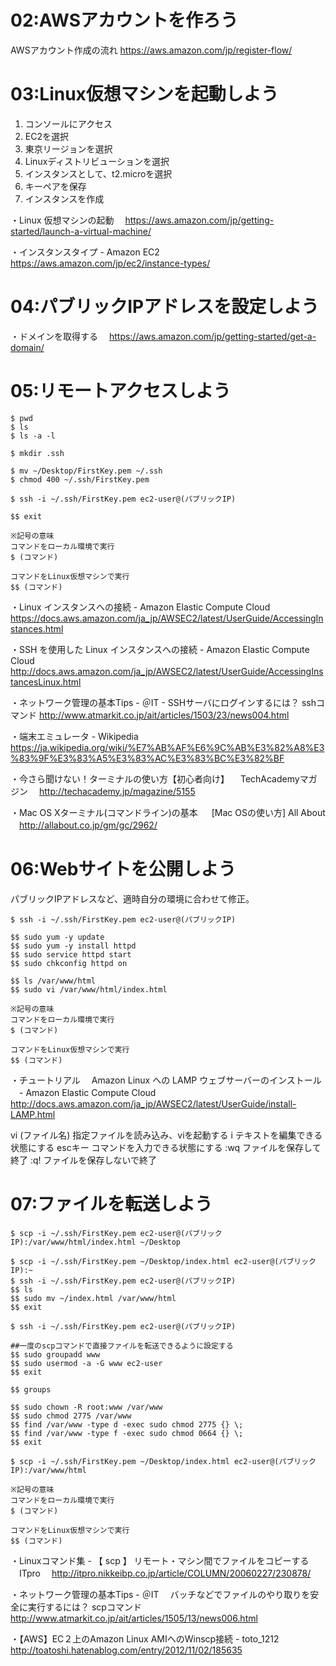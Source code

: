 
# 02:AWSアカウントを作ろう
AWSアカウント作成の流れ
https://aws.amazon.com/jp/register-flow/

# 03:Linux仮想マシンを起動しよう

1. コンソールにアクセス
2. EC2を選択
3. 東京リージョンを選択
4. Linuxディストリビューションを選択
5. インスタンスとして、t2.microを選択
6. キーペアを保存
7. インスタンスを作成

・Linux 仮想マシンの起動
　https://aws.amazon.com/jp/getting-started/launch-a-virtual-machine/

・インスタンスタイプ - Amazon EC2
　https://aws.amazon.com/jp/ec2/instance-types/

# 04:パブリックIPアドレスを設定しよう
・ドメインを取得する
　https://aws.amazon.com/jp/getting-started/get-a-domain/

# 05:リモートアクセスしよう

```
$ pwd
$ ls
$ ls -a -l

$ mkdir .ssh

$ mv ~/Desktop/FirstKey.pem ~/.ssh
$ chmod 400 ~/.ssh/FirstKey.pem

$ ssh -i ~/.ssh/FirstKey.pem ec2-user@(パブリックIP)

$$ exit

※記号の意味
コマンドをローカル環境で実行
$ (コマンド)

コマンドをLinux仮想マシンで実行
$$ (コマンド)
```

・Linux インスタンスへの接続 - Amazon Elastic Compute Cloud
https://docs.aws.amazon.com/ja_jp/AWSEC2/latest/UserGuide/AccessingInstances.html

・SSH を使用した Linux インスタンスへの接続 - Amazon Elastic Compute Cloud
http://docs.aws.amazon.com/ja_jp/AWSEC2/latest/UserGuide/AccessingInstancesLinux.html

・ネットワーク管理の基本Tips - ＠IT - SSHサーバにログインするには？ sshコマンド
http://www.atmarkit.co.jp/ait/articles/1503/23/news004.html

・端末エミュレータ - Wikipedia
https://ja.wikipedia.org/wiki/%E7%AB%AF%E6%9C%AB%E3%82%A8%E3%83%9F%E3%83%A5%E3%83%AC%E3%83%BC%E3%82%BF

・今さら聞けない！ターミナルの使い方【初心者向け】
　TechAcademyマガジン
　http://techacademy.jp/magazine/5155

・Mac OS Xターミナル(コマンドライン)の基本
　 [Mac OSの使い方] All About
　http://allabout.co.jp/gm/gc/2962/

# 06:Webサイトを公開しよう
パブリックIPアドレスなど、適時自分の環境に合わせて修正。

```
$ ssh -i ~/.ssh/FirstKey.pem ec2-user@(パブリックIP)

$$ sudo yum -y update
$$ sudo yum -y install httpd
$$ sudo service httpd start
$$ sudo chkconfig httpd on

$$ ls /var/www/html
$$ sudo vi /var/www/html/index.html

※記号の意味
コマンドをローカル環境で実行
$ (コマンド)

コマンドをLinux仮想マシンで実行
$$ (コマンド)
```

・チュートリアル
　Amazon Linux への LAMP ウェブサーバーのインストール
　- Amazon Elastic Compute Cloud
　http://docs.aws.amazon.com/ja_jp/AWSEC2/latest/UserGuide/install-LAMP.html

vi (ファイル名) 指定ファイルを読み込み、viを起動する
i テキストを編集できる状態にする
escキー コマンドを入力できる状態にする
:wq ファイルを保存して終了
:q! ファイルを保存しないで終了

# 07:ファイルを転送しよう

```
$ scp -i ~/.ssh/FirstKey.pem ec2-user@(パブリックIP):/var/www/html/index.html ~/Desktop

$ scp -i ~/.ssh/FirstKey.pem ~/Desktop/index.html ec2-user@(パブリックIP):~
$ ssh -i ~/.ssh/FirstKey.pem ec2-user@(パブリックIP)
$$ ls
$$ sudo mv ~/index.html /var/www/html
$$ exit

$ ssh -i ~/.ssh/FirstKey.pem ec2-user@(パブリックIP)

##一度のscpコマンドで直接ファイルを転送できるように設定する
$$ sudo groupadd www
$$ sudo usermod -a -G www ec2-user
$$ exit

$$ groups

$$ sudo chown -R root:www /var/www
$$ sudo chmod 2775 /var/www
$$ find /var/www -type d -exec sudo chmod 2775 {} \;
$$ find /var/www -type f -exec sudo chmod 0664 {} \;
$$ exit

$ scp -i ~/.ssh/FirstKey.pem ~/Desktop/index.html ec2-user@(パブリックIP):/var/www/html

※記号の意味
コマンドをローカル環境で実行
$ (コマンド)

コマンドをLinux仮想マシンで実行
$$ (コマンド)
```

・Linuxコマンド集 - 【 scp 】 リモート・マシン間でファイルをコピーする
　ITpro
　http://itpro.nikkeibp.co.jp/article/COLUMN/20060227/230878/

・ネットワーク管理の基本Tips - ＠IT
　バッチなどでファイルのやり取りを安全に実行するには？ scpコマンド
　http://www.atmarkit.co.jp/ait/articles/1505/13/news006.html

・【AWS】EC２上のAmazon Linux AMIへのWinscp接続 - toto_1212
　http://toatoshi.hatenablog.com/entry/2012/11/02/185635
